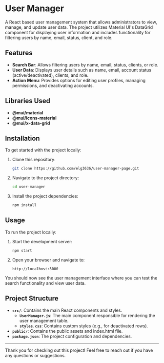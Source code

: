 # User Manager

A React based user management system that allows administrators to view, manage, and update user data. The project utilizes Material UI's DataGrid component for displaying user information and includes functionality for filtering users by name, email, status, client, and role.

## Features

- **Search Bar**: Allows filtering users by name, email, status, clients, or role.
- **User Data**: Displays user details such as name, email, account status (active/deactivated), clients, and role.
- **Action Menu**: Provides options for editing user profiles, managing permissions, and deactivating accounts.



## Libraries Used

- **@mui/material**
- **@mui/icons-material**
- **@mui/x-data-grid**

## Installation

To get started with the project locally:

1. Clone this repository:
    ```bash
    git clone https://github.com/elg3636/user-manager-page.git
    ```

2. Navigate to the project directory:
    ```bash
    cd user-manager
    ```

3. Install the project dependencies:
    ```bash
    npm install
    ```

## Usage

To run the project locally:

1. Start the development server:
    ```bash
    npm start
    ```

2. Open your browser and navigate to:
    ```
    http://localhost:3000
    ```

You should now see the user management interface where you can test the search functionality and view user data.

## Project Structure

- **`src/`**: Contains the main React components and styles.
    - **`UserManager.js`**: The main component responsible for rendering the user management table.
    - **`styles.css`**: Contains custom styles (e.g., for deactivated rows).
- **`public/`**: Contains the public assets and index.html file.
- **`package.json`**: The project configuration and dependencies.

---
Thank you for checking out this project! Feel free to reach out if you have any questions or suggestions.
